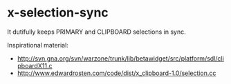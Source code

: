 x-selection-sync
================

It dutifully keeps PRIMARY and CLIPBOARD selections in sync.

Inspirational material:

  - http://svn.gna.org/svn/warzone/trunk/lib/betawidget/src/platform/sdl/clipboardX11.c
  - http://www.edwardrosten.com/code/dist/x_clipboard-1.0/selection.cc
